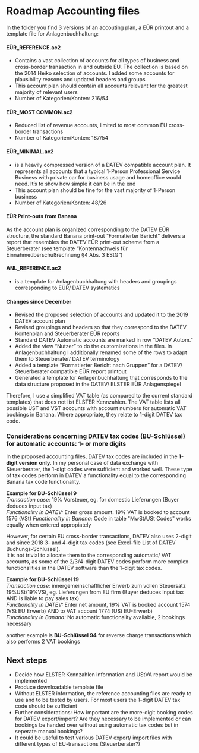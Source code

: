 # Roadmap Accounting files

In the folder you find 3 versions of an accouting plan, a EÜR printout and a template file for Anlagenbuchhaltung:

#### EÜR_REFERENCE.ac2
*	Contains a vast collection of accounts for all types of business and cross-border transaction in and outside EU. The collection is  based on the 2014 Heiko selection of accounts. I added some accounts for plausibility reasons and updated headers and groups 
*	This account plan should contain all accounts relevant for the greatest majority of relevant users
*	Number of Kategorien/Konten: 216/54  

#### EÜR_MOST COMMON.ac2
*	Reduced list of revenue accounts, limited to most common EU cross-border transactions
*	Number of Kategorien/Konten: 187/54

#### EÜR_MINIMAL.ac2
*	is a heavily compressed version of a DATEV compatible account plan. It represents all accounts that a typical 1-Person Professional Service Business with private car for business usage and homeoffice would need. It’s to show how simple it can be in the end
*	This account plan should be fine for the vast majority of 1-Person business
*	Number of Kategorien/Konten: 48/26

#### EÜR Print-outs from Banana
As the account plan is organized corresponding to the DATEV EÜR structure, the standard Banana print-out “Formatierter Bericht” delivers a report that resembles the DATEV EÜR print-out scheme from a Steuerberater (see template “Kontennachweis für Einnahmeüberschußrechnung §4 Abs. 3 EStG“)   

#### ANL_REFERENCE.ac2
*	is a template for Anlagenbuchhaltung with headers and groupings corresponding to EÜR/ DATEV systematics

#### Changes since December

* Revised the proposed selection of accounts and updated it to the 2019 DATEV account plan
* Revised groupings and headers so that they correspond to the DATEV Kontenplan and Steuerberater EÜR reports
* Standard DATEV Automatic accounts are marked in row “DATEV Autom.”
* Added the view “Nutzer” to do the customizations in the files. In Anlagenbuchhaltung I additionally renamed some of the rows to adapt them to Steuerberater/ DATEV terminology
* Added a template “Formatierter Bericht nach Gruppen” for a DATEV/ Steuerberater compatible EÜR report printout
* Generated a template for Anlagenbuchhaltung that corresponds to the data structure proposed in the DATEV/ ELSTER EÜR Anlagenspiegel

Therefore, I use a simplified VAT table (as compared to the current standard templates) that does not list ELSTER Kennzahlen. The VAT table lists all possible UST and VST accounts with account numbers for automatic VAT bookings in Banana. Where appropriate, they relate to 1-digit DATEV tax code.


### Considerations concerning DATEV tax codes (BU-Schlüssel) for automatic accounts: 1- or more digits

In the proposed accounting files, DATEV tax codes are included in the **1-digit version only**. In my personal case of data exchange with Steuerberater, the 1-digt codes were sufficient and worked well. These type of tax codes perform in DATEV a functionality equal to the corresponding Banana tax code functionality.  

**Example for BU-Schlüssel 9**  
*Transaction case:* 19% Vorsteuer, eg. for domestic Lieferungen (Buyer deduces input tax)  
*Functionality in DATEV:* Enter gross amount. 19% VAT is booked to account 1576 (VSt)
*Functionality in Banana:* Code in table "MwSt/USt Codes" works equally when entered appropiately  
 
However, for certain EU cross-border transactions, DATEV also uses 2-digit and since 2018 3- and 4-digit tax codes (see Excel-file List of DATEV Buchungs-Schlüssel).  
It is not trivial to allocate them to the corresponding automatic/ VAT accounts, as some of the 2/3/4-digit DATEV codes perform more complex functionalities in the DATEV software than the 1-digit tax codes. 

**Example for BU-Schlüssel 19**   
*Transaction case:*	innergemeinschaftlicher Erwerb zum vollen Steuersatz 19%USt/19%VSt, eg. Lieferungen from EU firm (Buyer deduces input tax AND is liable to pay sales tax)   
*Functionality in DATEV:* Enter net amount, 19% VAT is booked account 1574 (VSt EU Erwerb) AND to VAT account 1774 (USt EU-Erwerb)  
*Functionality in Banana:* No automatic functionality available, 2 bookings necessary  

another example is **BU-Schlüssel 94** for reverse charge transactions which also performs 2 VAT bookings

## Next steps
* Decide how ELSTER Kennzahlen information and UStVA report would be implemented
* Produce downloadable template file
* Without ELSTER information, the reference accounting files are ready to use and to be tested by users. For most users the 1-digit DATEV tax code should be sufficient
* Further considerations: How important are the more-digit booking codes for DATEV export/import? Are they necessary to be implemented or can bookings be handed over without using automatic tax codes but in seperate manual bookings?
* It could be useful to test various DATEV export/ import files with different types of EU-transactions (Steuerberater?)  
    

